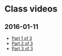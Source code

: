 # Class videos
## 2016-01-11
- [Part 1 of 3](https://www.youtube.com/watch?v=ibym_LLXtuE&index=9&list=PLVngfM2hsbi_0F9bc2XQ1Fo2GQnVMebG8)
- [Part 2 of 3](https://www.youtube.com/watch?v=QzOOLgGcEy4&index=10&list=PLVngfM2hsbi_0F9bc2XQ1Fo2GQnVMebG8)
- [Part 3 of 3](https://www.youtube.com/watch?v=rC52etog2AA&index=11&list=PLVngfM2hsbi_0F9bc2XQ1Fo2GQnVMebG8)

